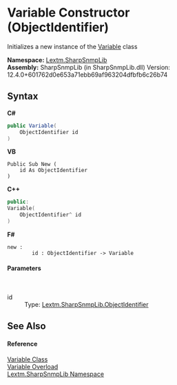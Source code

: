 # Variable Constructor (ObjectIdentifier)
 

Initializes a new instance of the <a href="T_Lextm_SharpSnmpLib_Variable">Variable</a> class

**Namespace:**&nbsp;<a href="N_Lextm_SharpSnmpLib">Lextm.SharpSnmpLib</a><br />**Assembly:**&nbsp;SharpSnmpLib (in SharpSnmpLib.dll) Version: 12.4.0+601762d0e653a71ebb69af963204dfbfb6c26b74

## Syntax

**C#**<br />
``` C#
public Variable(
	ObjectIdentifier id
)
```

**VB**<br />
``` VB
Public Sub New ( 
	id As ObjectIdentifier
)
```

**C++**<br />
``` C++
public:
Variable(
	ObjectIdentifier^ id
)
```

**F#**<br />
``` F#
new : 
        id : ObjectIdentifier -> Variable
```


#### Parameters
&nbsp;<dl><dt>id</dt><dd>Type: <a href="T_Lextm_SharpSnmpLib_ObjectIdentifier">Lextm.SharpSnmpLib.ObjectIdentifier</a><br /></dd></dl>

## See Also


#### Reference
<a href="T_Lextm_SharpSnmpLib_Variable">Variable Class</a><br /><a href="Overload_Lextm_SharpSnmpLib_Variable__ctor">Variable Overload</a><br /><a href="N_Lextm_SharpSnmpLib">Lextm.SharpSnmpLib Namespace</a><br />
